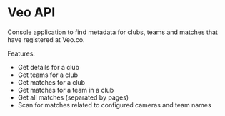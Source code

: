 # Veo API

Console application to find metadata for clubs, teams and matches that have registered at Veo.co.

Features:
* Get details for a club
* Get teams for a club
* Get matches for a club
* Get matches for a team in a club
* Get all matches (separated by pages)
* Scan for matches related to configured cameras and team names
